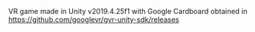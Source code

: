 VR game made in Unity v2019.4.25f1 with Google Cardboard obtained in <https://github.com/googlevr/gvr-unity-sdk/releases>
